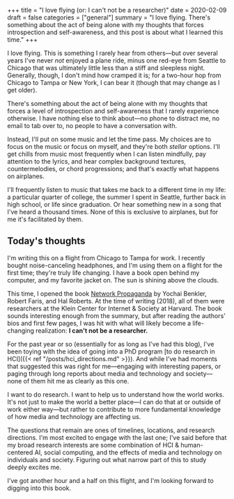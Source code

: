 +++
title = "I love flying (or: I can't not be a researcher)"
date = 2020-02-09
draft = false
categories = ["general"]
summary = "I love flying. There's something about the act of being alone with my thoughts that forces introspection and self-awareness, and this post is about what I learned this time."
+++

I love flying. This is something I rarely hear from others—but over several years I've never *not* enjoyed a plane ride, minus one red-eye from Seattle to Chicago that was ultimately little less than a stiff and sleepless night. Generally, though, I don't mind how cramped it is; for a two-hour hop from Chicago to Tampa or New York, I can bear it (though that may change as I get older).

There's something about the act of being alone with my thoughts that forces a level of introspection and self-awareness that I rarely experience otherwise. I have nothing else to think about—no phone to distract me, no email to tab over to, no people to have a conversation with.

Instead, I'll put on some music and let the time pass. My choices are to focus on the music or focus on myself, and they're both *stellar* options. I'll get chills from music most frequently when I can listen mindfully, pay attention to the lyrics, and hear complex background textures, countermelodies, or chord progressions; and that's exactly what happens on airplanes.

I'll frequently listen to music that takes me back to a different time in my life: a particular quarter of college, the summer I spent in Seattle, further back in high school, or life since graduation. Or hear something new in a song that I've heard a thousand times. None of this is exclusive to airplanes, but for me it's facilitated by them.


## Today's thoughts
I'm writing this on a flight from Chicago to Tampa for work. I recently bought noise-canceling headphones, and I'm using them on a flight for the first time; they're truly life changing. I have a book open behind my computer, and my favorite jacket on. The sun is shining above the clouds.

This time, I opened the book [Network Propaganda](https://www.oxfordscholarship.com/view/10.1093/oso/9780190923624.001.0001/oso-9780190923624) by Yochai Benkler, Robert Faris, and Hal Roberts. At the time of writing (2018), all of them were researchers at the Klein Center for Internet & Society at Harvard. The book sounds interesting enough from the summary, but after reading the authors' bios and first few pages, I was hit with what will likely become a life-changing realization: **I can't not be a researcher.**

For the past year or so (essentially for as long as I've had this blog), I've been toying with the idea of going into a PhD program [to do research in HCI]({{< ref "/posts/hci_directions.md" >}}). And while I've had moments that suggested this was right for me—engaging with interesting papers, or paging through long reports about media and technology and society—none of them hit me as clearly as this one.

I want to do research. I want to help us to understand how the world works. It's not just to make the world a better place—I can do that at or outside of work either way—but rather to contribute to more fundamental knowledge of how media and technology are affecting us.

The questions that remain are ones of timelines, locations, and research directions. I'm most excited to engage with the last one; I've said before that my broad research interests are some combination of HCI & human-centered AI, social computing, and the effects of media and technology on individuals and society. Figuring out what narrow part of this to study deeply excites me.

I've got another hour and a half on this flight, and I'm looking forward to digging into this book.

